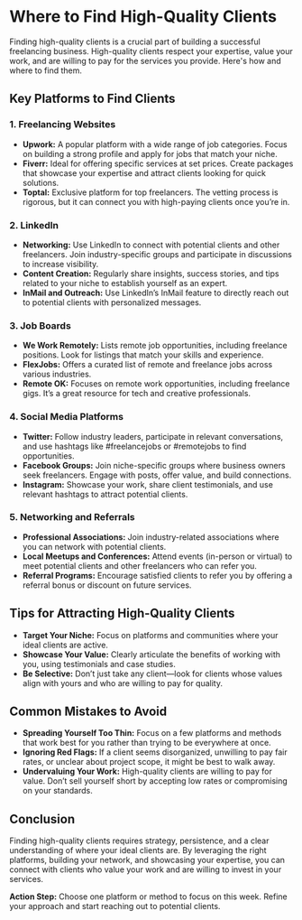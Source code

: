 # Where to Find High-Quality Clients

Finding high-quality clients is a crucial part of building a successful freelancing business. High-quality clients respect your expertise, value your work, and are willing to pay for the services you provide. Here's how and where to find them.

## Key Platforms to Find Clients

### 1. **Freelancing Websites**

- **Upwork:** A popular platform with a wide range of job categories. Focus on building a strong profile and apply for jobs that match your niche.
- **Fiverr:** Ideal for offering specific services at set prices. Create packages that showcase your expertise and attract clients looking for quick solutions.
- **Toptal:** Exclusive platform for top freelancers. The vetting process is rigorous, but it can connect you with high-paying clients once you’re in.

### 2. **LinkedIn**

- **Networking:** Use LinkedIn to connect with potential clients and other freelancers. Join industry-specific groups and participate in discussions to increase visibility.
- **Content Creation:** Regularly share insights, success stories, and tips related to your niche to establish yourself as an expert.
- **InMail and Outreach:** Use LinkedIn’s InMail feature to directly reach out to potential clients with personalized messages.

### 3. **Job Boards**

- **We Work Remotely:** Lists remote job opportunities, including freelance positions. Look for listings that match your skills and experience.
- **FlexJobs:** Offers a curated list of remote and freelance jobs across various industries.
- **Remote OK:** Focuses on remote work opportunities, including freelance gigs. It’s a great resource for tech and creative professionals.

### 4. **Social Media Platforms**

- **Twitter:** Follow industry leaders, participate in relevant conversations, and use hashtags like #freelancejobs or #remotejobs to find opportunities.
- **Facebook Groups:** Join niche-specific groups where business owners seek freelancers. Engage with posts, offer value, and build connections.
- **Instagram:** Showcase your work, share client testimonials, and use relevant hashtags to attract potential clients.

### 5. **Networking and Referrals**

- **Professional Associations:** Join industry-related associations where you can network with potential clients.
- **Local Meetups and Conferences:** Attend events (in-person or virtual) to meet potential clients and other freelancers who can refer you.
- **Referral Programs:** Encourage satisfied clients to refer you by offering a referral bonus or discount on future services.

## Tips for Attracting High-Quality Clients

- **Target Your Niche:** Focus on platforms and communities where your ideal clients are active.
- **Showcase Your Value:** Clearly articulate the benefits of working with you, using testimonials and case studies.
- **Be Selective:** Don’t just take any client—look for clients whose values align with yours and who are willing to pay for quality.

## Common Mistakes to Avoid

- **Spreading Yourself Too Thin:** Focus on a few platforms and methods that work best for you rather than trying to be everywhere at once.
- **Ignoring Red Flags:** If a client seems disorganized, unwilling to pay fair rates, or unclear about project scope, it might be best to walk away.
- **Undervaluing Your Work:** High-quality clients are willing to pay for value. Don’t sell yourself short by accepting low rates or compromising on your standards.

## Conclusion

Finding high-quality clients requires strategy, persistence, and a clear understanding of where your ideal clients are. By leveraging the right platforms, building your network, and showcasing your expertise, you can connect with clients who value your work and are willing to invest in your services.

**Action Step:** Choose one platform or method to focus on this week. Refine your approach and start reaching out to potential clients.
